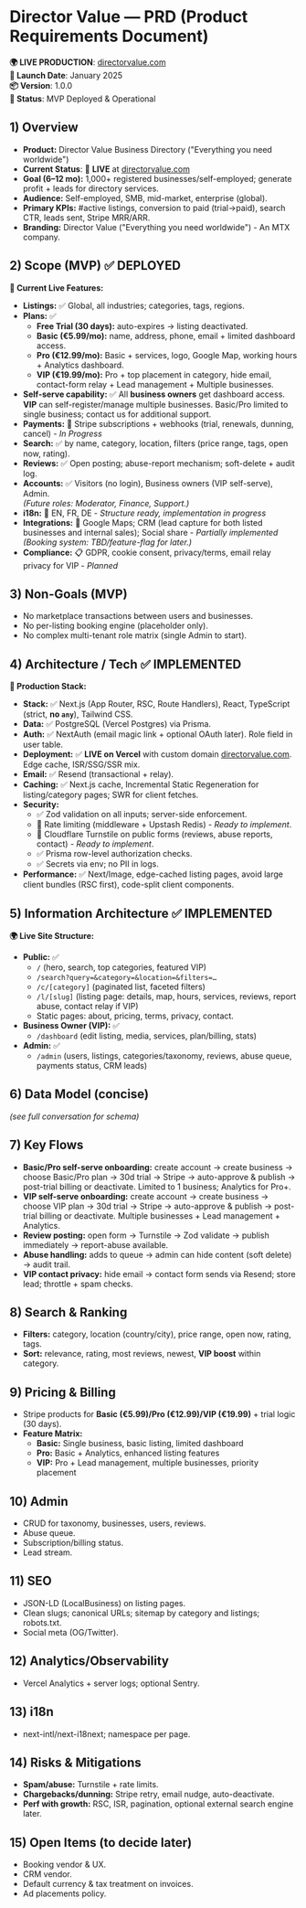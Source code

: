 # Director Value — PRD (Product Requirements Document)

**🌍 LIVE PRODUCTION**: [directorvalue.com](https://directorvalue.com)  
**📅 Launch Date**: January 2025  
**📦 Version**: 1.0.0  
**🎯 Status**: MVP Deployed & Operational

## 1) Overview
- **Product:** Director Value Business Directory ("Everything you need worldwide")
- **Current Status**: 🚀 **LIVE** at [directorvalue.com](https://directorvalue.com)
- **Goal (6–12 mo):** 1,000+ registered businesses/self-employed; generate profit + leads for directory services.
- **Audience:** Self-employed, SMB, mid-market, enterprise (global).
- **Primary KPIs:** #active listings, conversion to paid (trial→paid), search CTR, leads sent, Stripe MRR/ARR.
- **Branding:** Director Value ("Everything you need worldwide") - An MTX company.

## 2) Scope (MVP) ✅ DEPLOYED

**🎉 Current Live Features:**
- **Listings:** ✅ Global, all industries; categories, tags, regions.
- **Plans:** ✅ 
  - **Free Trial (30 days):** auto-expires → listing deactivated.  
  - **Basic (€5.99/mo):** name, address, phone, email + limited dashboard access.  
  - **Pro (€12.99/mo):** Basic + services, logo, Google Map, working hours + Analytics dashboard.  
  - **VIP (€19.99/mo):** Pro + top placement in category, hide email, contact-form relay + Lead management + Multiple businesses.
- **Self-serve capability:** ✅ All **business owners** get dashboard access. **VIP** can self-register/manage multiple businesses. Basic/Pro limited to single business; contact us for additional support.
- **Payments:** 🔄 Stripe subscriptions + webhooks (trial, renewals, dunning, cancel) - *In Progress*
- **Search:** ✅ by name, category, location, filters (price range, tags, open now, rating).
- **Reviews:** ✅ Open posting; abuse-report mechanism; soft-delete + audit log.
- **Accounts:** ✅ Visitors (no login), Business owners (VIP self-serve), Admin.  
  *(Future roles: Moderator, Finance, Support.)*
- **i18n:** 🔄 EN, FR, DE - *Structure ready, implementation in progress*
- **Integrations:** 🔄 Google Maps; CRM (lead capture for both listed businesses and internal sales); Social share - *Partially implemented*  
  *(Booking system: TBD/feature-flag for later.)*
- **Compliance:** 📋 GDPR, cookie consent, privacy/terms, email relay privacy for VIP - *Planned*

## 3) Non-Goals (MVP)
- No marketplace transactions between users and businesses.
- No per-listing booking engine (placeholder only).
- No complex multi-tenant role matrix (single Admin to start).

## 4) Architecture / Tech ✅ IMPLEMENTED

**🚀 Production Stack:**
- **Stack:** ✅ Next.js (App Router, RSC, Route Handlers), React, TypeScript (strict, **no `any`**), Tailwind CSS.
- **Data:** ✅ PostgreSQL (Vercel Postgres) via Prisma.
- **Auth:** ✅ NextAuth (email magic link + optional OAuth later). Role field in user table.
- **Deployment:** ✅ **LIVE on Vercel** with custom domain [directorvalue.com](https://directorvalue.com). Edge cache, ISR/SSG/SSR mix.
- **Email:** ✅ Resend (transactional + relay).  
- **Caching:** ✅ Next.js cache, Incremental Static Regeneration for listing/category pages; SWR for client fetches.
- **Security:**  
  - ✅ Zod validation on all inputs; server-side enforcement.  
  - 🔄 Rate limiting (middleware + Upstash Redis) - *Ready to implement*.  
  - 🔄 Cloudflare Turnstile on public forms (reviews, abuse reports, contact) - *Ready to implement*.  
  - ✅ Prisma row-level authorization checks.  
  - ✅ Secrets via env; no PII in logs.
- **Performance:** ✅ Next/Image, edge-cached listing pages, avoid large client bundles (RSC first), code-split client components.

## 5) Information Architecture ✅ IMPLEMENTED

**🌍 Live Site Structure:**
- **Public:** ✅ 
  - `/` (hero, search, top categories, featured VIP)  
  - `/search?query=&category=&location=&filters=…`  
  - `/c/[category]` (paginated list, faceted filters)  
  - `/l/[slug]` (listing page: details, map, hours, services, reviews, report abuse, contact relay if VIP)  
  - Static pages: about, pricing, terms, privacy, contact.
- **Business Owner (VIP):** ✅  
  - `/dashboard` (edit listing, media, services, plan/billing, stats)  
- **Admin:** ✅  
  - `/admin` (users, listings, categories/taxonomy, reviews, abuse queue, payments status, CRM leads)

## 6) Data Model (concise)
*(see full conversation for schema)*

## 7) Key Flows
- **Basic/Pro self-serve onboarding:** create account → create business → choose Basic/Pro plan → 30d trial → Stripe → auto-approve & publish → post-trial billing or deactivate. Limited to 1 business; Analytics for Pro+.
- **VIP self-serve onboarding:** create account → create business → choose VIP plan → 30d trial → Stripe → auto-approve & publish → post-trial billing or deactivate. Multiple businesses + Lead management + Analytics.  
- **Review posting:** open form → Turnstile → Zod validate → publish immediately → report-abuse available.  
- **Abuse handling:** adds to queue → admin can hide content (soft delete) → audit trail.  
- **VIP contact privacy:** hide email → contact form sends via Resend; store lead; throttle + spam checks.

## 8) Search & Ranking
- **Filters:** category, location (country/city), price range, open now, rating, tags.  
- **Sort:** relevance, rating, most reviews, newest, **VIP boost** within category.

## 9) Pricing & Billing
- Stripe products for **Basic (€5.99)/Pro (€12.99)/VIP (€19.99)** + trial logic (30 days).
- **Feature Matrix:**
  - **Basic:** Single business, basic listing, limited dashboard
  - **Pro:** Basic + Analytics, enhanced listing features  
  - **VIP:** Pro + Lead management, multiple businesses, priority placement

## 10) Admin
- CRUD for taxonomy, businesses, users, reviews.  
- Abuse queue.  
- Subscription/billing status.  
- Lead stream.

## 11) SEO
- JSON-LD (LocalBusiness) on listing pages.  
- Clean slugs; canonical URLs; sitemap by category and listings; robots.txt.  
- Social meta (OG/Twitter).

## 12) Analytics/Observability
- Vercel Analytics + server logs; optional Sentry.

## 13) i18n
- next-intl/next-i18next; namespace per page.

## 14) Risks & Mitigations
- **Spam/abuse:** Turnstile + rate limits.  
- **Chargebacks/dunning:** Stripe retry, email nudge, auto-deactivate.  
- **Perf with growth:** RSC, ISR, pagination, optional external search engine later.

## 15) Open Items (to decide later)
- Booking vendor & UX.  
- CRM vendor.  
- Default currency & tax treatment on invoices.  
- Ad placements policy.
